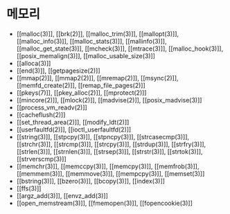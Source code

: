# 메모리

* [[malloc(3)]], [[brk(2)]], [[malloc_trim(3)]], [[mallopt(3)]], [[malloc_info(3)]], [[malloc_stats(3)]], [[mallinfo(3)]], [[malloc_get_state(3)]], [[mcheck(3)]], [[mtrace(3)]], [[malloc_hook(3)]], [[posix_memalign(3)]], [[malloc_usable_size(3)]]
* [[alloca(3)]]
* [[end(3)]], [[getpagesize(2)]]
* [[mmap(2)]], [[mmap2(2)]], [[mremap(2)]], [[msync(2)]], [[memfd_create(2)]], [[remap_file_pages(2)]]
* [[pkeys(7)]], [[pkey_alloc(2)]], [[mprotect(2)]]
* [[mincore(2)]], [[mlock(2)]], [[madvise(2)]], [[posix_madvise(3)]]
* [[process_vm_readv(2)]]
* [[cacheflush(2)]]
* [[set_thread_area(2)]], [[modify_ldt(2)]]
* [[userfaultfd(2)]], [[ioctl_userfaultfd(2)]]
* [[string(3)]], [[stpcpy(3)]], [[stpncpy(3)]], [[strcasecmp(3)]], [[strchr(3)]], [[strcmp(3)]], [[strcpy(3)]], [[strdup(3)]], [[strfry(3)]], [[strlen(3)]], [[strnlen(3)]], [[strsep(3)]], [[strstr(3)]], [[strtok(3)]], [[strverscmp(3)]]
* [[memchr(3)]], [[memccpy(3)]], [[memcpy(3)]], [[memfrob(3)]], [[memmem(3)]], [[memmove(3)]], [[mempcpy(3)]], [[memset(3)]]
* [[bstring(3)]], [[bzero(3)]], [[bcopy(3)]], [[index(3)]]
* [[ffs(3)]]
* [[argz_add(3)]], [[envz_add(3)]]
* [[open_memstream(3)]], [[fmemopen(3)]], [[fopencookie(3)]]
